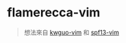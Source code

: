 # flamerecca-vim

> 想法來自 [kwguo-vim](https://github.com/shana0440/kwguo-vim/) 和 [spf13-vim](https://github.com/spf13/spf13-vim)
